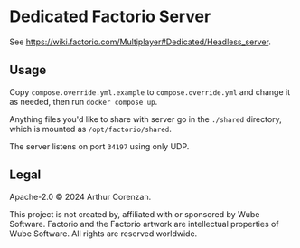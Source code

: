# Dedicated Factorio Server

See https://wiki.factorio.com/Multiplayer#Dedicated/Headless_server.

## Usage

Copy `compose.override.yml.example` to `compose.override.yml` and change it as needed, then run `docker compose up`.

Anything files you'd like to share with server go in the `./shared` directory, which is mounted as `/opt/factorio/shared`.

The server listens on port `34197` using only UDP.

## Legal

Apache-2.0 ©️ 2024 Arthur Corenzan.

This project is not created by, affiliated with or sponsored by Wube Software. Factorio and the Factorio artwork are intellectual properties of Wube Software. All rights are reserved worldwide.
